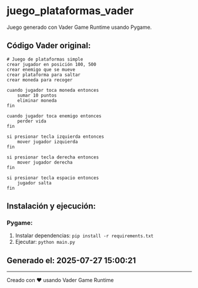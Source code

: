 # juego_plataformas_vader

Juego generado con Vader Game Runtime usando Pygame.

## Código Vader original:
```
# Juego de plataformas simple
crear jugador en posición 100, 500
crear enemigo que se mueve
crear plataforma para saltar
crear moneda para recoger

cuando jugador toca moneda entonces
    sumar 10 puntos
    eliminar moneda
fin

cuando jugador toca enemigo entonces
    perder vida
fin

si presionar tecla izquierda entonces
    mover jugador izquierda
fin

si presionar tecla derecha entonces
    mover jugador derecha  
fin

si presionar tecla espacio entonces
    jugador salta
fin
```

## Instalación y ejecución:

### Pygame:

1. Instalar dependencias: `pip install -r requirements.txt`
2. Ejecutar: `python main.py`

## Generado el: 2025-07-27 15:00:21

---
Creado con ❤️ usando Vader Game Runtime
